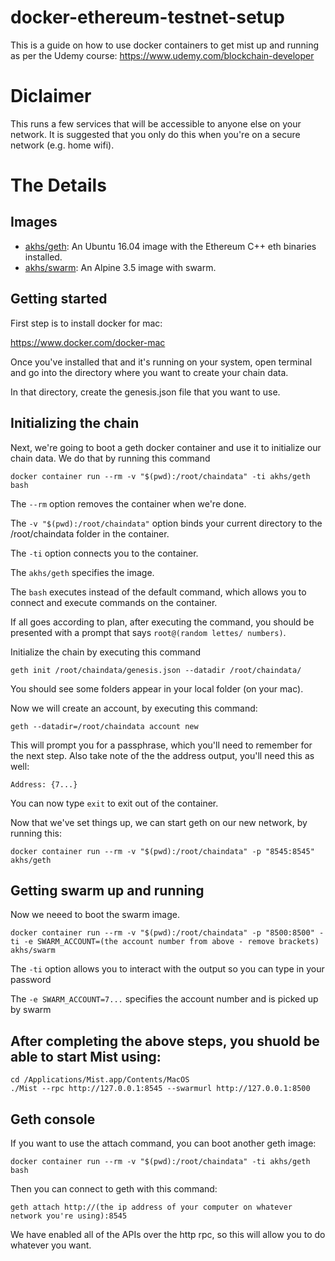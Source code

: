 # docker-ethereum-testnet-setup

This is a guide on how to use docker containers to get mist up and running as per the Udemy course: https://www.udemy.com/blockchain-developer


# Diclaimer

This runs a few services that will be accessible to anyone else on your network. It is suggested that you only do this when you're on a secure network (e.g. home wifi).


# The Details

## Images

* [akhs/geth](https://hub.docker.com/r/akhs/geth/): An Ubuntu 16.04 image with the Ethereum C++ eth binaries installed.
* [akhs/swarm](https://hub.docker.com/r/akhs/geth/): An Alpine 3.5 image with swarm.


## Getting started

First step is to install docker for mac:

https://www.docker.com/docker-mac


Once you've installed that and it's running on your system, open terminal and go into the directory where you want to create your chain data.

In that directory, create the genesis.json file that you want to use.


## Initializing the chain

Next, we're going to boot a geth docker container and use it to initialize our chain data. We do that by running this command

```
docker container run --rm -v "$(pwd):/root/chaindata" -ti akhs/geth bash

```
The `--rm` option removes the container when we're done.

The `-v "$(pwd):/root/chaindata"` option binds your current directory to the /root/chaindata folder in the container.

The `-ti` option connects you to the container.

The `akhs/geth` specifies the image.

The `bash` executes instead of the default command, which allows you to connect and execute commands on the container.



If all goes according to plan, after executing the command, you should be presented with a prompt that says `root@(random lettes/ numbers)`.

Initialize the chain by executing this command
```
geth init /root/chaindata/genesis.json --datadir /root/chaindata/
```

You should see some folders appear in your local folder (on your mac).


Now we will create an account, by executing this command:
```
geth --datadir=/root/chaindata account new
```


This will prompt you for a passphrase, which you'll need to remember for the next step. Also take note of the the address output, you'll need this as well:
```
Address: {7...}
```


You can now type `exit` to exit out of the container.



Now that we've set things up, we can start geth on our new network, by running this:
```
docker container run --rm -v "$(pwd):/root/chaindata" -p "8545:8545" akhs/geth
```


## Getting swarm up and running

Now we neeed to boot the swarm image.

```
docker container run --rm -v "$(pwd):/root/chaindata" -p "8500:8500" -ti -e SWARM_ACCOUNT=(the account number from above - remove brackets) akhs/swarm
```

The `-ti` option allows you to interact with the output so you can type in your password

The `-e SWARM_ACCOUNT=7...` specifies the account number and is picked up by swarm


## After completing the above steps, you shuold be able to start Mist using:

```
cd /Applications/Mist.app/Contents/MacOS
./Mist --rpc http://127.0.0.1:8545 --swarmurl http://127.0.0.1:8500
```


## Geth console
If you want to use the attach command, you can boot another geth image:
```
docker container run --rm -v "$(pwd):/root/chaindata" -ti akhs/geth bash
```


Then you can connect to geth with this command:
```
geth attach http://(the ip address of your computer on whatever network you're using):8545

```
We have enabled all of the APIs over the http rpc, so this will allow you to do whatever you want.



